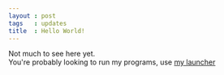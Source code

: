 ```yaml
---
layout : post
tags   : updates
title  : Hello World!
---
```


Not much to see here yet.  
You're probably looking to run my programs, use [my launcher](http://dl.dropboxusercontent.com/u/42745598/bin/java/launcher.jar)
